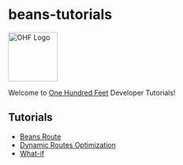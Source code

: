 # beans-tutorials
<img src="https://www.beans.ai/img/img-logo-black.png" alt="OHF Logo" style="height: 100px; width:100px;"/>

Welcome to [One Hundred Feet](https://www.beans.ai) Developer Tutorials!


## Tutorials

- [Beans Route](https://github.com/beansai/beans-tutorials/tree/main/beans-route)
- [Dynamic Routes Optimization](https://github.com/beansai/beans-tutorials/tree/main/dynamic-routes-optimization)
- [What-if](https://github.com/beansai/beans-tutorials/tree/main/what-if)
